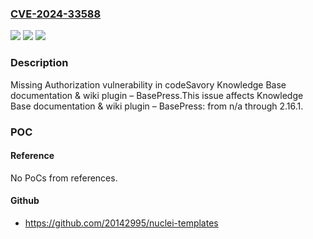 ### [CVE-2024-33588](https://cve.mitre.org/cgi-bin/cvename.cgi?name=CVE-2024-33588)
![](https://img.shields.io/static/v1?label=Product&message=Knowledge%20Base%20documentation%20%26%20wiki%20plugin%20%E2%80%93%20BasePress&color=blue)
![](https://img.shields.io/static/v1?label=Version&message=n%2Fa&color=blue)
![](https://img.shields.io/static/v1?label=Vulnerability&message=CWE-862%20Missing%20Authorization&color=brighgreen)

### Description

Missing Authorization vulnerability in codeSavory Knowledge Base documentation & wiki plugin – BasePress.This issue affects Knowledge Base documentation & wiki plugin – BasePress: from n/a through 2.16.1.

### POC

#### Reference
No PoCs from references.

#### Github
- https://github.com/20142995/nuclei-templates

